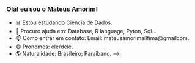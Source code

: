 ### Olá! eu sou o Mateus Amorim!


- 📊 Estou estudando Ciência de Dados.
- 🤔 Procuro ajuda em: Database, R language, Pyton, Sql...
- 📫 Como entrar em contato: Email: mateusamorimailfima@gmailcom.
- 😄 Pronomes: ele/dele.
- 🌎 Naturalidade: Brasileiro; Paraibano.
-->
